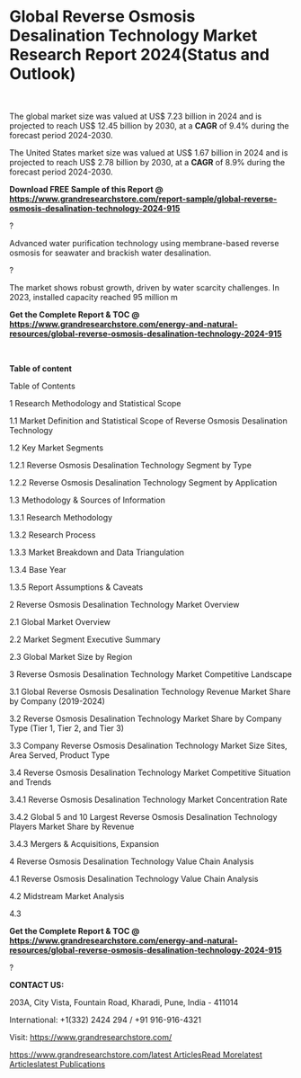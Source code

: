 <h1>Global Reverse Osmosis Desalination Technology Market Research Report 2024(Status and Outlook)</h1><br/><p>The global market size was valued at US$ 7.23 billion in 2024 and is projected to reach US$ 12.45 billion by 2030, at a <strong>CAGR</strong> of 9.4% during the forecast period 2024-2030.</p>
 
 
 
 <p>The United States market size was valued at US$ 1.67 billion in 2024 and is projected to reach US$ 2.78 billion by 2030, at a <strong>CAGR</strong> of 8.9% during the forecast period 2024-2030.</p>
 
 
 
 <div><b>Download FREE Sample of this Report @ <a href="https://www.grandresearchstore.com/report-sample/global-reverse-osmosis-desalination-technology-2024-915">https://www.grandresearchstore.com/report-sample/global-reverse-osmosis-desalination-technology-2024-915</a></b></div>
 
 
 
 <p>? </p>
 
 
 
 <p>Advanced water purification technology using membrane-based reverse osmosis for seawater and brackish water desalination.</p>
 
 
 
 <p>? </p>
 
 
 
 <p>The market shows robust growth, driven by water scarcity challenges. In 2023, installed capacity reached 95 million m</p>
 
 
 
 <div><b>Get the Complete Report & TOC @ <a href="https://www.grandresearchstore.com/energy-and-natural-resources/global-reverse-osmosis-desalination-technology-2024-915">https://www.grandresearchstore.com/energy-and-natural-resources/global-reverse-osmosis-desalination-technology-2024-915</a></b></div>
 
 
 
 <p><br />
 
 <b>Table of content</b></p>
 
 
 
 <p>Table of Contents<br />
 
 1 Research Methodology and Statistical Scope<br />
 
 1.1 Market Definition and Statistical Scope of Reverse Osmosis Desalination Technology<br />
 
 1.2 Key Market Segments<br />
 
 1.2.1 Reverse Osmosis Desalination Technology Segment by Type<br />
 
 1.2.2 Reverse Osmosis Desalination Technology Segment by Application<br />
 
 1.3 Methodology & Sources of Information<br />
 
 1.3.1 Research Methodology<br />
 
 1.3.2 Research Process<br />
 
 1.3.3 Market Breakdown and Data Triangulation<br />
 
 1.3.4 Base Year<br />
 
 1.3.5 Report Assumptions & Caveats<br />
 
 2 Reverse Osmosis Desalination Technology Market Overview<br />
 
 2.1 Global Market Overview<br />
 
 2.2 Market Segment Executive Summary<br />
 
 2.3 Global Market Size by Region<br />
 
 3 Reverse Osmosis Desalination Technology Market Competitive Landscape<br />
 
 3.1 Global Reverse Osmosis Desalination Technology Revenue Market Share by Company (2019-2024)<br />
 
 3.2 Reverse Osmosis Desalination Technology Market Share by Company Type (Tier 1, Tier 2, and Tier 3)<br />
 
 3.3 Company Reverse Osmosis Desalination Technology Market Size Sites, Area Served, Product Type<br />
 
 3.4 Reverse Osmosis Desalination Technology Market Competitive Situation and Trends<br />
 
 3.4.1 Reverse Osmosis Desalination Technology Market Concentration Rate<br />
 
 3.4.2 Global 5 and 10 Largest Reverse Osmosis Desalination Technology Players Market Share by Revenue<br />
 
 3.4.3 Mergers & Acquisitions, Expansion<br />
 
 4 Reverse Osmosis Desalination Technology Value Chain Analysis<br />
 
 4.1 Reverse Osmosis Desalination Technology Value Chain Analysis<br />
 
 4.2 Midstream Market Analysis<br />
 
 4.3</p>
 
 
 
 <div><b>Get the Complete Report & TOC @ <a href="https://www.grandresearchstore.com/energy-and-natural-resources/global-reverse-osmosis-desalination-technology-2024-915">https://www.grandresearchstore.com/energy-and-natural-resources/global-reverse-osmosis-desalination-technology-2024-915</a></b></div>
 
 
 
 <p>? </p>
 
 
 
 <p><b>CONTACT US:</b><br />
 
 203A, City Vista, Fountain Road, Kharadi, Pune, India - 411014<br />
 
 International: +1(332) 2424 294 / +91 916-916-4321<br />
 
 Visit: <a href="https://www.grandresearchstore.com/">https://www.grandresearchstore.com/</a><br />
 
 <a href="https://gyeongbokgung.com">https://www.grandresearchstore.com/</a><a href="https://hallyeomaritime.com">latest Articles</a><a href="https://jingwansa.com">Read More</a><a href="https://nguoiviet.jp/">latest Articles</a><a href="https://www.intelmarketresearch.com/">latest Publications</a></p>
